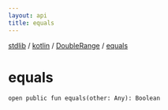 ```yaml
---
layout: api
title: equals
---
```

[stdlib](../../index.md) / [kotlin](../index.md) / [DoubleRange](index.md) / [equals](equals.md)

# equals

```
open public fun equals(other: Any): Boolean
```
